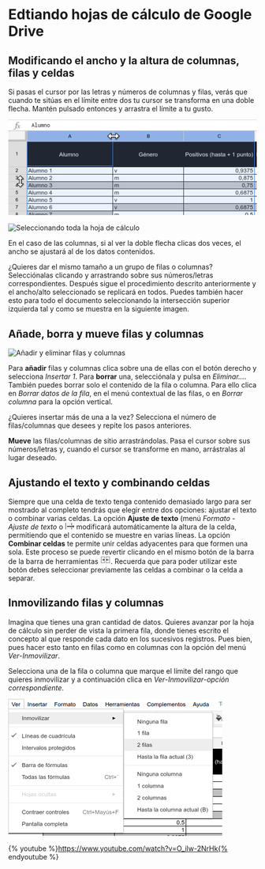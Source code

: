 # Edtiando hojas de cálculo de Google Drive

## Modificando el ancho y la altura de columnas, filas y celdas

Si pasas el cursor por las letras y números de columnas y filas, verás que cuando te sitúas en el límite entre dos tu cursor se transforma en una doble flecha. Mantén pulsado entonces y arrastra el límite a tu gusto.

![Ajustando ancho de columnas](https://raw.githubusercontent.com/catedu/curso-google-drive/master/images/Ajustando_ancho_de_columnas.png)

![Seleccionando toda la hoja de cálculo](https://raw.githubusercontent.com/catedu/curso-google-drive/master/images/Seleccionando_toda_la_hoja_de_cálculo.png)

En el caso de las columnas, si al ver la doble flecha clicas dos veces, el ancho se ajustará al de los datos contenidos.

¿Quieres dar el mismo tamaño a un grupo de filas o columnas? Selecciónalas clicando y arrastrando sobre sus números/letras correspondientes. Después sigue el procedimiento descrito anteriormente y el ancho/alto seleccionado se replicará en todos. Puedes también hacer esto para todo el documento seleccionando la intersección superior izquierda tal y como se muestra en la siguiente imagen.

## Añade, borra y mueve filas y columnas

![Añadir y eliminar filas y columnas](https://raw.githubusercontent.com/catedu/curso-google-drive/master/images/Añadir_y_eliminar_filas_y_columnas.png)

Para **añadir** filas y columnas clica sobre una de ellas con el botón derecho y selecciona *Insertar 1*. Para **borrar** una, selecciónala y pulsa en *Eliminar...*. También puedes borrar solo el contenido de la fila o columna. Para ello clica en *Borrar datos de la fila*, en el menú contextual de las filas, o en *Borrar columna* para la opción vertical.

¿Quieres insertar más de una a la vez? Selecciona el número de filas/columnas que desees y repite los pasos anteriores.

**Mueve** las filas/columnas de sitio arrastrándolas. Pasa el cursor sobre sus números/letras y, cuando el cursor se transforme en mano, arrástralas al lugar deseado.

## Ajustando el texto y combinando celdas

Siempre que una celda de texto tenga contenido demasiado largo para ser mostrado al completo tendrás que elegir entre dos opciones: ajustar el texto o combinar varias celdas. La opción **Ajuste de texto** (menú *Formato* - *Ajuste de texto* o ![Botón de Ajustar Texto](https://raw.githubusercontent.com/catedu/curso-google-drive/master/images/Ajustar_texto.png) modificará automáticamente la altura de la celda, permitiendo que el contenido se muestre en varias líneas. La opción **Combinar celdas** te permite unir celdas adyacentes para que formen una sola. Este proceso se puede revertir clicando en el mismo botón de la barra de la barra de herramientas ![Icono combinarceldas](https://raw.githubusercontent.com/catedu/curso-google-drive/master/images/Combinar_celdas.png). Recuerda que para poder utilizar este botón debes seleccionar previamente las celdas a combinar o la celda a separar.

## Inmovilizando filas y columnas

Imagina que tienes una gran cantidad de datos. Quieres avanzar por la hoja de cálculo sin perder de vista la primera fila, donde tienes escrito el concepto al que responde cada dato en los sucesivos registros. Pues bien, pues hacer esto tanto en filas como en columnas con la opción del menú *Ver*-*Inmovilizar*.

Selecciona una de la fila o columna que marque el límite del rango que quieres inmovilizar y a continuación clica en *Ver*-*Inmovilizar*-*opción correspondiente*.

![Inmovilizar filas y columnas](https://raw.githubusercontent.com/catedu/curso-google-drive/master/images/Inmovilizar_filas_y_columnas.png)

{% youtube %}https://www.youtube.com/watch?v=O_ilw-2NrHk{% endyoutube %}